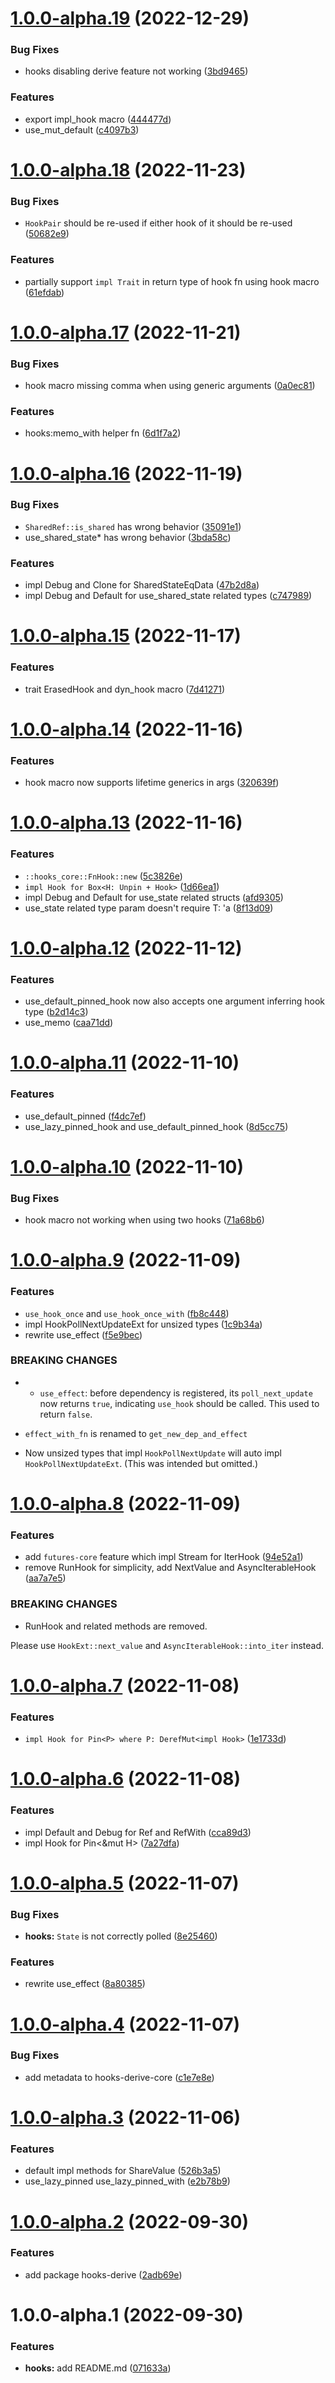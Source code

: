 # [1.0.0-alpha.19](https://github.com/frender-rs/hooks/compare/hooks-v1.0.0-alpha.18...hooks-v1.0.0-alpha.19) (2022-12-29)


### Bug Fixes

* hooks disabling derive feature not working ([3bd9465](https://github.com/frender-rs/hooks/commit/3bd94653f8b92e449703e74edb7ae3a3320f34da))


### Features

* export impl_hook macro ([444477d](https://github.com/frender-rs/hooks/commit/444477deee1fdb23dabe169055fde6d4586a9aa6))
* use_mut_default ([c4097b3](https://github.com/frender-rs/hooks/commit/c4097b323b10c38d1fecd22504fda0500533c6f7))

# [1.0.0-alpha.18](https://github.com/frender-rs/hooks/compare/hooks-v1.0.0-alpha.17...hooks-v1.0.0-alpha.18) (2022-11-23)


### Bug Fixes

* `HookPair` should be re-used if either hook of it should be re-used ([50682e9](https://github.com/frender-rs/hooks/commit/50682e973afd771ec799334fe1c256d5670fcf92))


### Features

* partially support `impl Trait` in return type of hook fn using hook macro ([61efdab](https://github.com/frender-rs/hooks/commit/61efdab8d0b46b2173cd7840fdbfb2da40db5d9f))

# [1.0.0-alpha.17](https://github.com/frender-rs/hooks/compare/hooks-v1.0.0-alpha.16...hooks-v1.0.0-alpha.17) (2022-11-21)


### Bug Fixes

* hook macro missing comma when using generic arguments ([0a0ec81](https://github.com/frender-rs/hooks/commit/0a0ec813d3846ebeb012b2404d11b92e3b9e10b3))


### Features

* hooks:memo_with helper fn ([6d1f7a2](https://github.com/frender-rs/hooks/commit/6d1f7a2b83983de4883b6c312ffa20d11055d3ed))

# [1.0.0-alpha.16](https://github.com/frender-rs/hooks/compare/hooks-v1.0.0-alpha.15...hooks-v1.0.0-alpha.16) (2022-11-19)


### Bug Fixes

* `SharedRef::is_shared` has wrong behavior ([35091e1](https://github.com/frender-rs/hooks/commit/35091e10b32a3c194087492788affde11f25a306))
* use_shared_state* has wrong behavior ([3bda58c](https://github.com/frender-rs/hooks/commit/3bda58c9c0fd22e155982aa49daeed3d21b75157))


### Features

* impl Debug and Clone for SharedStateEqData ([47b2d8a](https://github.com/frender-rs/hooks/commit/47b2d8aa2e478fc7448881ce40b14d7f343948f6))
* impl Debug and Default for use_shared_state related types ([c747989](https://github.com/frender-rs/hooks/commit/c747989e96c44fdd1f4d05664c7b9652128ea00f))

# [1.0.0-alpha.15](https://github.com/frender-rs/hooks/compare/hooks-v1.0.0-alpha.14...hooks-v1.0.0-alpha.15) (2022-11-17)


### Features

* trait ErasedHook and dyn_hook macro ([7d41271](https://github.com/frender-rs/hooks/commit/7d4127130725e1eb347c05d6460a15dd59c89670))

# [1.0.0-alpha.14](https://github.com/frender-rs/hooks/compare/hooks-v1.0.0-alpha.13...hooks-v1.0.0-alpha.14) (2022-11-16)


### Features

* hook macro now supports lifetime generics in args ([320639f](https://github.com/frender-rs/hooks/commit/320639fb0733eb2cd18d07032c2a15955443307b))

# [1.0.0-alpha.13](https://github.com/frender-rs/hooks/compare/hooks-v1.0.0-alpha.12...hooks-v1.0.0-alpha.13) (2022-11-16)


### Features

* `::hooks_core::FnHook::new` ([5c3826e](https://github.com/frender-rs/hooks/commit/5c3826eee8d2bcc137952cc8a8a466b4c3d7d014))
* `impl Hook for Box<H: Unpin + Hook>` ([1d66ea1](https://github.com/frender-rs/hooks/commit/1d66ea166d89cd9ce7ca38fdc2ee5472fdd3f54d))
* impl Debug and Default for use_state related structs ([afd9305](https://github.com/frender-rs/hooks/commit/afd9305a0eac181450e4e3b8e5105c2179686a74))
* use_state related type param doesn't require T: 'a ([8f13d09](https://github.com/frender-rs/hooks/commit/8f13d09342309096f2a75d7ccd6442ee1dc7e14c))

# [1.0.0-alpha.12](https://github.com/frender-rs/hooks/compare/hooks-v1.0.0-alpha.11...hooks-v1.0.0-alpha.12) (2022-11-12)


### Features

* use_default_pinned_hook now also accepts one argument inferring hook type ([b2d14c3](https://github.com/frender-rs/hooks/commit/b2d14c30c90eaaa89b908426a37818fb493ce835))
* use_memo ([caa71dd](https://github.com/frender-rs/hooks/commit/caa71ddf61ebe8be2764fb6f5cab4abf29e8ebcb))

# [1.0.0-alpha.11](https://github.com/frender-rs/hooks/compare/hooks-v1.0.0-alpha.10...hooks-v1.0.0-alpha.11) (2022-11-10)


### Features

* use_default_pinned ([f4dc7ef](https://github.com/frender-rs/hooks/commit/f4dc7ef5a239b6e777d89ddcdddd2d085faf9f5b))
* use_lazy_pinned_hook and use_default_pinned_hook ([8d5cc75](https://github.com/frender-rs/hooks/commit/8d5cc755afeb6ebb517880475cf7c9cff5cf8f8d))

# [1.0.0-alpha.10](https://github.com/frender-rs/hooks/compare/hooks-v1.0.0-alpha.9...hooks-v1.0.0-alpha.10) (2022-11-10)


### Bug Fixes

* hook macro not working when using two hooks ([71a68b6](https://github.com/frender-rs/hooks/commit/71a68b6a39144e8ef31e1f2f0821d777177626de))

# [1.0.0-alpha.9](https://github.com/frender-rs/hooks/compare/hooks-v1.0.0-alpha.8...hooks-v1.0.0-alpha.9) (2022-11-09)


### Features

* `use_hook_once` and `use_hook_once_with` ([fb8c448](https://github.com/frender-rs/hooks/commit/fb8c448a44238a004dd4fa8ff76683d5f1260aa9))
* impl HookPollNextUpdateExt for unsized types ([1c9b34a](https://github.com/frender-rs/hooks/commit/1c9b34a9614bbc3a185ad2aa41625dbc695bd998))
* rewrite use_effect ([f5e9bec](https://github.com/frender-rs/hooks/commit/f5e9bec0ddb0395468c4c0987b7cc94cc08988f4))


### BREAKING CHANGES

* - `use_effect`: before dependency is registered, its `poll_next_update` now returns `true`,
indicating `use_hook` should be called.
This used to return `false`.

- `effect_with_fn` is renamed to `get_new_dep_and_effect`
* Now unsized types that impl `HookPollNextUpdate` will auto impl `HookPollNextUpdateExt`.
(This was intended but omitted.)

# [1.0.0-alpha.8](https://github.com/frender-rs/hooks/compare/hooks-v1.0.0-alpha.7...hooks-v1.0.0-alpha.8) (2022-11-09)


### Features

* add `futures-core` feature which impl Stream for IterHook<H> ([94e52a1](https://github.com/frender-rs/hooks/commit/94e52a1725918643b7c521e752ca2c78748691d6))
* remove RunHook for simplicity, add NextValue and AsyncIterableHook ([aa7a7e5](https://github.com/frender-rs/hooks/commit/aa7a7e5076169dd7ac873545028ac591515bba40))


### BREAKING CHANGES

* RunHook and related methods are removed.

Please use `HookExt::next_value` and `AsyncIterableHook::into_iter` instead.

# [1.0.0-alpha.7](https://github.com/frender-rs/hooks/compare/hooks-v1.0.0-alpha.6...hooks-v1.0.0-alpha.7) (2022-11-08)


### Features

* `impl Hook for Pin<P> where P: DerefMut<impl Hook>` ([1e1733d](https://github.com/frender-rs/hooks/commit/1e1733dabe3b2aae330c0d15a119a589bd9618f6))

# [1.0.0-alpha.6](https://github.com/frender-rs/hooks/compare/hooks-v1.0.0-alpha.5...hooks-v1.0.0-alpha.6) (2022-11-08)


### Features

* impl Default and Debug for Ref and RefWith ([cca89d3](https://github.com/frender-rs/hooks/commit/cca89d3b48b9c11307e20c3c41190245ba0b456e))
* impl Hook for Pin<&mut H> ([7a27dfa](https://github.com/frender-rs/hooks/commit/7a27dfaed56856f784a1774073e27a1ac3a2e448))

# [1.0.0-alpha.5](https://github.com/frender-rs/hooks/compare/hooks-v1.0.0-alpha.4...hooks-v1.0.0-alpha.5) (2022-11-07)


### Bug Fixes

* **hooks:** `State` is not correctly polled ([8e25460](https://github.com/frender-rs/hooks/commit/8e25460877085a7c233c786c3e8645daa692e8d7))


### Features

* rewrite use_effect ([8a80385](https://github.com/frender-rs/hooks/commit/8a803852e6f74ae66d9c94287922a4b774b2b409))

# [1.0.0-alpha.4](https://github.com/frender-rs/hooks/compare/hooks-v1.0.0-alpha.3...hooks-v1.0.0-alpha.4) (2022-11-07)


### Bug Fixes

* add metadata to hooks-derive-core ([c1e7e8e](https://github.com/frender-rs/hooks/commit/c1e7e8e6f093d35f6fa7c97b6f268da91233b46b))

# [1.0.0-alpha.3](https://github.com/frender-rs/hooks/compare/hooks-v1.0.0-alpha.2...hooks-v1.0.0-alpha.3) (2022-11-06)


### Features

* default impl methods for ShareValue ([526b3a5](https://github.com/frender-rs/hooks/commit/526b3a5386ff2c407157bfa492f620ec7429ff27))
* use_lazy_pinned use_lazy_pinned_with ([e2b78b9](https://github.com/frender-rs/hooks/commit/e2b78b9faf6bb41e26eaa7ed7a9b31d47bb2d5e3))

# [1.0.0-alpha.2](https://github.com/frender-rs/hooks/compare/hooks-v1.0.0-alpha.1...hooks-v1.0.0-alpha.2) (2022-09-30)


### Features

* add package hooks-derive ([2adb69e](https://github.com/frender-rs/hooks/commit/2adb69e75ef3fa2bb135bed40ded7a235a32a422))

# 1.0.0-alpha.1 (2022-09-30)


### Features

* **hooks:** add README.md ([071633a](https://github.com/frender-rs/hooks/commit/071633a194dbbd69c0f248a4a994b3391352f20d))
